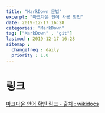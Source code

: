 ```yaml
---
title: "MarkDown 문법"
excerpt: "마크다운 언어 사용 방법"
date: 2019-12-17 16:28
categories: "MarkDown"
tag: ["MarkDown" , "git"]
lastmod : 2019-12-17 16:28
sitemap :
  changefreq : daily
  priority : 1.0
---
```


# 링크 
[마크다운 언어 확인 링크 - 출처 : wikidocs](https://wikidocs.net/1678)